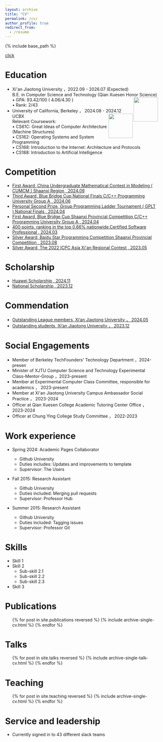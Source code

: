 ```yaml
---
layout: archive
title: "CV"
permalink: /cv/
author_profile: true
redirect_from:
  - /resume
---
```


{% include base_path %}

[click](../assets/cv.pdf)

Education
======
* Xi'an Jiaotong University ，2022.09 - 2026.07 (Expected)  
  B.E. in Computer Science and Technology (Qian Xuesen Honor Science)   <img src="https://github.com/reallinshengxiang/reallinshengxiang.github.io/blob/master/images/XJTU.png"  align = "right"  width="80" />    
  • GPA: 93.42/100  ( 4.06/4.30 )  
  • Rank:  2/43   
* University of California, Berkeley ， 2024.08 - 2024.12  
  UCBX  <img src="https://github.com/reallinshengxiang/reallinshengxiang.github.io/blob/master/images/UCB.png"  align = "right"  width="80" />    
  Relevant Coursework:  
  • CS61C: Great Ideas of Computer Architecture (Machine Structures)    
  • CS162: Operating Systems and System Programming  
  • CS168: Introduction to the Internet: Architecture and Protocols    
  • CS188: Introduction to Artificial Intelligence

Competition
======
* [First Award, China Undergraduate Mathematical Contest in Modeling ( CUMCM ) Shaanxi Region , 2024.09](../assets/cv.pdf)  
* [Third Award, Blue Bridge Cup National Finals C/C++ Programming University Group A , 2024.06](../assets/cv.pdf)  
* [Personal Second Prize, Group Programming Ladder Tournament ( GPLT ) National Finals , 2024.04](../assets/cv.pdf)  
* [First Award, Blue Bridge Cup Shaanxi Provincial Competition C/C++ Programming University Group A , 2024.04](../assets/cv.pdf)  
* [400 points, ranking in the top 0.66% nationwide,Certified Software Professional , 2024.03](../assets/cv.pdf)  
* [Silver Award, Baidu Star Programming Competition Shaanxi Provincial Competition , 2023.08](../assets/cv.pdf)  
* [Silver Award, The 2022 ICPC Asia Xi'an Regional Contest , 2023.05](../assets/cv.pdf)  

Scholarship
======
* [Huawei Scholarship , 2024.11](../assets/cv.pdf)  
* [National Scholarship , 2023.12](../assets/cv.pdf)  

Commendation
======
* [Outstanding League members, Xi’an Jiaotong University ， 2024.05](../assets/cv.pdf)  
* [Outstanding students, Xi’an Jiaotong University ， 2023.12](../assets/cv.pdf)  

Social Engagements
======
* Member of Berkeley TechFounders' Technology Department ，2024-presen
* Minister of XJTU Computer Science and Technology Experimental Class-Mentor-Group ，2023-present
* Member at Experimental Computer Class Committee, responsible for academics ， 2023-present
* Member at Xi'an Jiaotong University Campus Ambassador Social Practice ， 2023-2024
* Officer at Qian Xuesen College Academic Tutoring Center Office ， 2023-2024
* Officer at Chung Ying College Study Committee ， 2022-2023





























Work experience
======
* Spring 2024: Academic Pages Collaborator
  * Github University
  * Duties includes: Updates and improvements to template
  * Supervisor: The Users

* Fall 2015: Research Assistant
  * Github University
  * Duties included: Merging pull requests
  * Supervisor: Professor Hub

* Summer 2015: Research Assistant
  * Github University
  * Duties included: Tagging issues
  * Supervisor: Professor Git
  
Skills
======
* Skill 1
* Skill 2
  * Sub-skill 2.1
  * Sub-skill 2.2
  * Sub-skill 2.3
* Skill 3

Publications
======
  <ul>{% for post in site.publications reversed %}
    {% include archive-single-cv.html %}
  {% endfor %}</ul>
  
Talks
======
  <ul>{% for post in site.talks reversed %}
    {% include archive-single-talk-cv.html  %}
  {% endfor %}</ul>
  
Teaching
======
  <ul>{% for post in site.teaching reversed %}
    {% include archive-single-cv.html %}
  {% endfor %}</ul>
  
Service and leadership
======
* Currently signed in to 43 different slack teams
